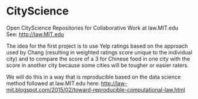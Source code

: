 # CityScience
Open CityScience Repositories for Collaborative Work at law.MIT.edu  
See: http://law.MIT.edu

The idea for the first project is to use Yelp ratings based on the approach used by Chang (resulting in weighted ratings score unique to the individual city) and to compare the score of a 3 for Chinese food in one city with the score in another city because some cities will be tougher or easier raters.  

We will do this in a way that is reproducible based on the data science method followed at law.MIT.edu here: 
http://law-mit.blogspot.com/2015/02/toward-reproducible-computational-law.html
